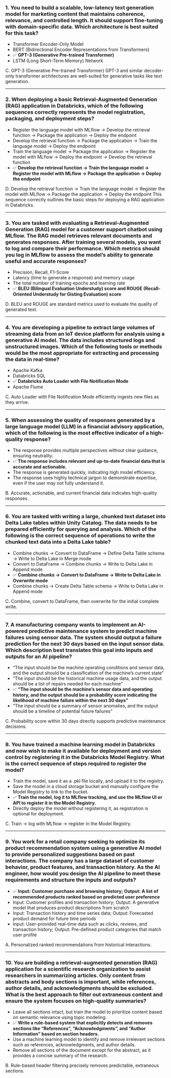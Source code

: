 ### 1. You need to build a scalable, low-latency text generation model for marketing content that maintains coherence, relevance, and controlled length. It should support fine-tuning with domain-specific data. Which architecture is best suited for this task?

- Transformer Encoder-Only Model
- BERT (Bidirectional Encoder Representations from Transformers)
- ✅ **GPT-3 (Generative Pre-trained Transformer)**
- LSTM (Long Short-Term Memory) Network

C. GPT-3 (Generative Pre-trained Transformer)
GPT-3 and similar decoder-only transformer architectures are well-suited for generative tasks like text generation.

---

### 2. When deploying a basic Retrieval-Augmented Generation (RAG) application in Databricks, which of the following sequences correctly represents the model registration, packaging, and deployment steps?

- Register the language model with MLflow → Develop the retrieval function → Package the application → Deploy the endpoint
- Develop the retrieval function → Package the application → Train the language model → Deploy the endpoint
- Train the language model → Package the application → Register the model with MLflow → Deploy the endpoint → Develop the retrieval function
- ✅ **Develop the retrieval function → Train the language model → Register the model with MLflow → Package the application → Deploy the endpoint**

D. Develop the retrieval function → Train the language model → Register the model with MLflow → Package the application → Deploy the endpoint
This sequence correctly outlines the basic steps for deploying a RAG application in Databricks.

---

### 3. You are tasked with evaluating a Retrieval-Augmented Generation (RAG) model for a customer support chatbot using MLflow. The RAG model retrieves relevant documents and generates responses. After training several models, you want to log and compare their performance. Which metrics should you log in MLflow to assess the model’s ability to generate useful and accurate responses?

- Precision, Recall, F1-Score
- Latency (time to generate a response) and memory usage
- The total number of training epochs and learning rate
- ✅ **BLEU (Bilingual Evaluation Understudy) score and ROUGE (Recall-Oriented Understudy for Gisting Evaluation) score**

D. BLEU and ROUGE are standard metrics used to evaluate the quality of generated text.

---

### 4. You are developing a pipeline to extract large volumes of streaming data from an IoT device platform for analysis using a generative AI model. The data includes structured logs and unstructured images. Which of the following tools or methods would be the most appropriate for extracting and processing the data in real-time?

- Apache Kafka
- Databricks SQL
- ✅ **Databricks Auto Loader with File Notification Mode**
- Apache Flume

C. Auto Loader with File Notification Mode efficiently ingests new files as they arrive.

---

### 5. When assessing the quality of responses generated by a large language model (LLM) in a financial advisory application, which of the following is the most effective indicator of a high-quality response?

- The response provides multiple perspectives without clear guidance, ensuring neutrality.
- ✅ **The response includes relevant and up-to-date financial data that is accurate and actionable.**
- The response is generated quickly, indicating high model efficiency.
- The response uses highly technical jargon to demonstrate expertise, even if the user may not fully understand it.

B. Accurate, actionable, and current financial data indicates high-quality responses.

---

### 6. You are tasked with writing a large, chunked text dataset into Delta Lake tables within Unity Catalog. The data needs to be prepared efficiently for querying and analysis. Which of the following is the correct sequence of operations to write the chunked text data into a Delta Lake table?

- Combine chunks → Convert to DataFrame → Define Delta Table schema → Write to Delta Lake in Merge mode
- Convert to DataFrame → Combine chunks → Write to Delta Lake in Append mode
- ✅ **Combine chunks → Convert to DataFrame → Write to Delta Lake in Overwrite mode**
- Combine chunks → Create Delta Table schema → Write to Delta Lake in Append mode

C. Combine, convert to DataFrame, then overwrite for the initial complete write.

---

### 7. A manufacturing company wants to implement an AI-powered predictive maintenance system to predict machine failures using sensor data. The system should output a failure prediction for the next 30 days based on the input sensor data. Which description best translates this goal into inputs and outputs for an AI pipeline?

- “The input should be the machine operating conditions and sensor data, and the output should be a classification of the machine’s current state”
- “The input should be the historical machine usage data, and the output should be a list of repairs needed for each machine”
- ✅ **“The input should be the machine’s sensor data and operating history, and the output should be a probability score indicating the likelihood of machine failure within the next 30 days”**
- “The input should be a summary of sensor anomalies, and the output should be a timeline of potential future failures”

C. Probability score within 30 days directly supports predictive maintenance decisions.

---

### 8. You have trained a machine learning model in Databricks and now wish to make it available for deployment and version control by registering it in the Databricks Model Registry. What is the correct sequence of steps required to register the model?

- Train the model, save it as a .pkl file locally, and upload it to the registry.
- Save the model in a cloud storage bucket and manually configure the Model Registry to link to the bucket.
- ✅ **Train the model, log it to MLflow tracking, and use the MLflow UI or API to register it in the Model Registry.**
- Directly deploy the model without registering it, as registration is optional for deployment.

C. Train → log with MLflow → register in the Model Registry.

---

### 9. You work for a retail company seeking to optimize its product recommendation system using a generative AI model to provide personalized suggestions based on past interactions. The company has a large dataset of customer behavior, product features, and transaction history. As the AI engineer, how would you design the AI pipeline to meet these requirements and structure the inputs and outputs?

- ✅ **Input: Customer purchase and browsing history; Output: A list of recommended products ranked based on predicted user preference**
- Input: Customer profiles and transaction history; Output: A generative model that produces product descriptions from scratch
- Input: Transaction history and time series data; Output: Forecasted product demand for future time periods
- Input: User-provided real-time data such as clicks, reviews, and transaction history; Output: Pre-defined product categories that match user profile

A. Personalized ranked recommendations from historical interactions.

---

### 10. You are building a retrieval-augmented generation (RAG) application for a scientific research organization to assist researchers in summarizing articles. Only content from abstracts and body sections is important, while references, author details, and acknowledgments should be excluded. What is the best approach to filter out extraneous content and ensure the system focuses on high-quality summaries?

- Leave all sections intact, but train the model to prioritize content based on semantic relevance using topic modeling.
- ✅ **Write a rule-based system that explicitly detects and removes sections like “References”, “Acknowledgments”, and “Author Information” based on section headers.**
- Use a machine learning model to identify and remove irrelevant sections such as references, acknowledgments, and author details.
- Remove all sections of the document except for the abstract, as it provides a concise summary of the research.

B. Rule-based header filtering precisely removes predictable, extraneous sections.
